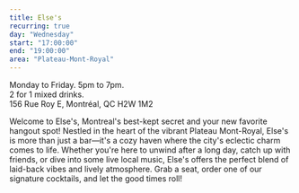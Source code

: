 ```yaml
---
title: Else's
recurring: true
day: "Wednesday"
start: "17:00:00"
end: "19:00:00"
area: "Plateau-Mont-Royal"
---
```


Monday to Friday. 5pm to 7pm.<br>
2 for 1 mixed drinks.<br>
156 Rue Roy E, Montréal, QC H2W 1M2

<!-- more -->

Welcome to Else's, Montreal's best-kept secret and your new favorite hangout spot! Nestled in the heart of the vibrant Plateau Mont-Royal, Else's is more than just a bar—it's a cozy haven where the city's eclectic charm comes to life. Whether you're here to unwind after a long day, catch up with friends, or dive into some live local music, Else's offers the perfect blend of laid-back vibes and lively atmosphere. Grab a seat, order one of our signature cocktails, and let the good times roll!